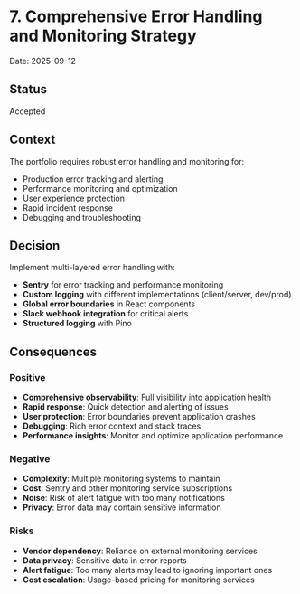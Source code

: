 # 7. Comprehensive Error Handling and Monitoring Strategy

Date: 2025-09-12

## Status

Accepted

## Context

The portfolio requires robust error handling and monitoring for:

- Production error tracking and alerting
- Performance monitoring and optimization
- User experience protection
- Rapid incident response
- Debugging and troubleshooting

## Decision

Implement multi-layered error handling with:

- **Sentry** for error tracking and performance monitoring
- **Custom logging** with different implementations (client/server, dev/prod)
- **Global error boundaries** in React components
- **Slack webhook integration** for critical alerts
- **Structured logging** with Pino

## Consequences

### Positive

- **Comprehensive observability**: Full visibility into application health
- **Rapid response**: Quick detection and alerting of issues
- **User protection**: Error boundaries prevent application crashes
- **Debugging**: Rich error context and stack traces
- **Performance insights**: Monitor and optimize application performance

### Negative

- **Complexity**: Multiple monitoring systems to maintain
- **Cost**: Sentry and other monitoring service subscriptions
- **Noise**: Risk of alert fatigue with too many notifications
- **Privacy**: Error data may contain sensitive information

### Risks

- **Vendor dependency**: Reliance on external monitoring services
- **Data privacy**: Sensitive data in error reports
- **Alert fatigue**: Too many alerts may lead to ignoring important ones
- **Cost escalation**: Usage-based pricing for monitoring services

